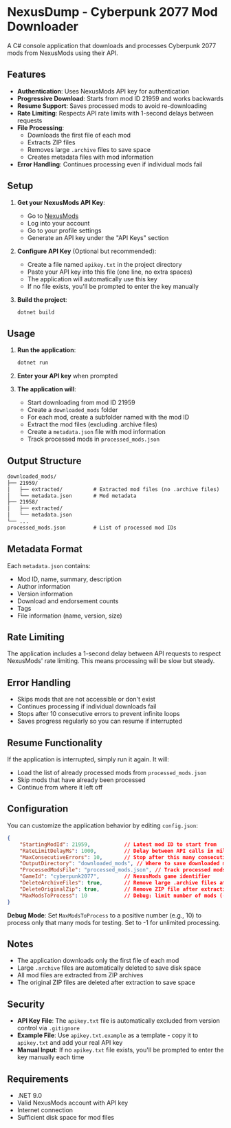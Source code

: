 # NexusDump - Cyberpunk 2077 Mod Downloader

A C# console application that downloads and processes Cyberpunk 2077 mods from NexusMods using their API.

## Features

- **Authentication**: Uses NexusMods API key for authentication
- **Progressive Download**: Starts from mod ID 21959 and works backwards
- **Resume Support**: Saves processed mods to avoid re-downloading
- **Rate Limiting**: Respects API rate limits with 1-second delays between requests
- **File Processing**:
  - Downloads the first file of each mod
  - Extracts ZIP files
  - Removes large `.archive` files to save space
  - Creates metadata files with mod information
- **Error Handling**: Continues processing even if individual mods fail

## Setup

1. **Get your NexusMods API Key**:
   - Go to [NexusMods](https://www.nexusmods.com)
   - Log into your account
   - Go to your profile settings
   - Generate an API key under the "API Keys" section

2. **Configure API Key** (Optional but recommended):
   - Create a file named `apikey.txt` in the project directory
   - Paste your API key into this file (one line, no extra spaces)
   - The application will automatically use this key
   - If no file exists, you'll be prompted to enter the key manually

3. **Build the project**:

   ```powershell
   dotnet build
   ```

## Usage

1. **Run the application**:

   ```powershell
   dotnet run
   ```

2. **Enter your API key** when prompted

3. **The application will**:
   - Start downloading from mod ID 21959
   - Create a `downloaded_mods` folder
   - For each mod, create a subfolder named with the mod ID
   - Extract the mod files (excluding .archive files)
   - Create a `metadata.json` file with mod information
   - Track processed mods in `processed_mods.json`

## Output Structure

```txt
downloaded_mods/
├── 21959/
│   ├── extracted/          # Extracted mod files (no .archive files)
│   └── metadata.json       # Mod metadata
├── 21958/
│   ├── extracted/
│   └── metadata.json
└── ...
processed_mods.json         # List of processed mod IDs
```

## Metadata Format

Each `metadata.json` contains:

- Mod ID, name, summary, description
- Author information
- Version information
- Download and endorsement counts
- Tags
- File information (name, version, size)

## Rate Limiting

The application includes a 1-second delay between API requests to respect NexusMods' rate limiting. This means processing will be slow but steady.

## Error Handling

- Skips mods that are not accessible or don't exist
- Continues processing if individual downloads fail
- Stops after 10 consecutive errors to prevent infinite loops
- Saves progress regularly so you can resume if interrupted

## Resume Functionality

If the application is interrupted, simply run it again. It will:

- Load the list of already processed mods from `processed_mods.json`
- Skip mods that have already been processed
- Continue from where it left off

## Configuration

You can customize the application behavior by editing `config.json`:

```json
{
    "StartingModId": 21959,           // Latest mod ID to start from
    "RateLimitDelayMs": 1000,         // Delay between API calls in milliseconds
    "MaxConsecutiveErrors": 10,       // Stop after this many consecutive errors
    "OutputDirectory": "downloaded_mods", // Where to save downloaded mods
    "ProcessedModsFile": "processed_mods.json", // Track processed mods
    "GameId": "cyberpunk2077",        // NexusMods game identifier
    "DeleteArchiveFiles": true,       // Remove large .archive files after extraction
    "DeleteOriginalZip": true,        // Remove ZIP file after extraction
    "MaxModsToProcess": 10            // Debug: limit number of mods (-1 = unlimited)
}
```

**Debug Mode**: Set `MaxModsToProcess` to a positive number (e.g., 10) to process only that many mods for testing. Set to -1 for unlimited processing.

## Notes

- The application downloads only the first file of each mod
- Large `.archive` files are automatically deleted to save disk space
- All mod files are extracted from ZIP archives
- The original ZIP files are deleted after extraction to save space

## Security

- **API Key File**: The `apikey.txt` file is automatically excluded from version control via `.gitignore`
- **Example File**: Use `apikey.txt.example` as a template - copy it to `apikey.txt` and add your real API key
- **Manual Input**: If no `apikey.txt` file exists, you'll be prompted to enter the key manually each time

## Requirements

- .NET 9.0
- Valid NexusMods account with API key
- Internet connection
- Sufficient disk space for mod files
